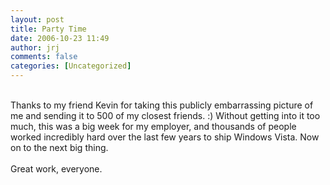 ```yaml
---
layout: post
title: Party Time
date: 2006-10-23 11:49
author: jrj
comments: false
categories: [Uncategorized]
---
```

<a href="http://bp3.blogger.com/_9-Ni-tlkxc4/R0SMB-PSsmI/AAAAAAAAAAk/otvrtMs2oaY/s1600-h/shapeimage_1.jpg"><img style="float:left;margin:0 10px 10px 0;cursor:pointer;cursor:hand" src="http://bp3.blogger.com/_9-Ni-tlkxc4/R0SMB-PSsmI/AAAAAAAAAAk/otvrtMs2oaY/s320/shapeimage_1.jpg" border="0" alt="" /></a><br />Thanks to my friend Kevin for taking this publicly embarrassing picture of me and sending it to 500 of my closest friends. :)  Without getting into it too much, this was a big week for my employer, and thousands of people worked incredibly hard over the last few years to ship Windows Vista. Now on to the next big thing.<br /><br />Great work, everyone.
